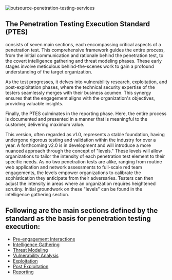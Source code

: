 ![outsource-penetration-testing-services](https://github.com/AyoubHub212/AYOUB-SEC/assets/136107596/e780460a-a271-42f2-ae07-699c0042f7d2)



## **The Penetration Testing Execution Standard (PTES)** 
 consists of seven main sections, each encompassing critical aspects of a penetration test. This comprehensive framework guides the entire process, from the initial communication and rationale behind the penetration test, to the covert intelligence gathering and threat modeling phases. These early stages involve meticulous behind-the-scenes work to gain a profound understanding of the target organization.

As the test progresses, it delves into vulnerability research, exploitation, and post-exploitation phases, where the technical security expertise of the testers seamlessly merges with their business acumen. This synergy ensures that the engagement aligns with the organization's objectives, providing valuable insights.

Finally, the PTES culminates in the reporting phase. Here, the entire process is documented and presented in a manner that is meaningful to the customer, delivering maximum value.

This version, often regarded as v1.0, represents a stable foundation, having undergone rigorous testing and validation within the industry for over a year. A forthcoming v2.0 is in development and will introduce a more nuanced approach through the concept of "levels." These levels will allow organizations to tailor the intensity of each penetration test element to their specific needs. As no two penetration tests are alike, ranging from routine web application and network assessments to full-scale red team engagements, the levels empower organizations to calibrate the sophistication they anticipate from their adversaries. Testers can then adjust the intensity in areas where an organization requires heightened scrutiny. Initial groundwork on these "levels" can be found in the intelligence gathering section.


## Following are the main sections defined by the standard as the basis for penetration testing execution:

- [Pre-engagement Interactions](http://www.pentest-standard.org/index.php/Pre-engagement "Pre-engagement")
- [Intelligence Gathering](http://www.pentest-standard.org/index.php/Intelligence_Gathering "Intelligence Gathering")
- [Threat Modeling](http://www.pentest-standard.org/index.php/Threat_Modeling "Threat Modeling")
- [Vulnerability Analysis](http://www.pentest-standard.org/index.php/Vulnerability_Analysis "Vulnerability Analysis")
- [Exploitation](http://www.pentest-standard.org/index.php/Exploitation "Exploitation")
- [Post Exploitation](http://www.pentest-standard.org/index.php/Post_Exploitation "Post Exploitation")
- [Reporting](http://www.pentest-standard.org/index.php/Reporting "Reporting")
